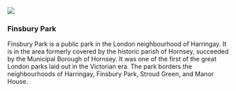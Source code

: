 <a href="https://juncture-digital.org"><img src="https://juncture-digital.org/images/ve-button.png"></a>

<param ve-config 
       title="Finsbury Park"
       author="JSTOR Labs team"
       banner="https://iiif.juncture-     digital.org/banner/url=https://upload.wikimedia.org/wikipedia/commons/4/47/Bartholomeus_Johannes_van_Hove%2C_Het_Mauritshuis_te_Den_Haag.jpg" 
       layout="vertical">

       
### Finsbury Park
Finsbury Park is a public park in the London neighbourhood of Harringay. It is in the area formerly covered by the historic parish of Hornsey, succeeded by the Municipal Borough of Hornsey. It was one of the first of the great London parks laid out in the Victorian era. The park borders the neighbourhoods of Harringay, Finsbury Park, Stroud Green, and Manor House.
       
<param ve-map
       center="51.56974492631283, -0.10255968491843108"
       zoom="12"
       Title="Finsbury Park"
       show-labels>
